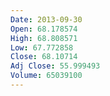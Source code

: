 ```yaml
---
Date: 2013-09-30
Open: 68.178574
High: 68.808571
Low: 67.772858
Close: 68.10714
Adj Close: 55.999493
Volume: 65039100
---
```

